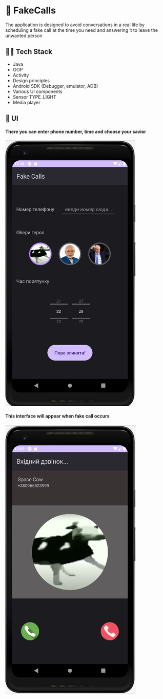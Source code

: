 # 📵 FakeCalls
The application is designed to avoid conversations in a real life by scheduling a fake call at the time
you need and answering it to leave the unwanted person

## 👨‍💻 Tech Stack
* Java
* OOP
* Activity
* Design principles
* Android SDK (Debugger, emulator, ADB)
* Various UI components
* Sensor TYPE_LIGHT
* Media player

## 📱 UI
#### There you can enter phone number, time and choose your savior
![](make_call2.png)

#### This interface will appear when fake call occurs
![](receiving_call.png)
